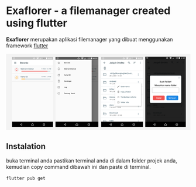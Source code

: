 # Exaflorer - a filemanager created using flutter 

**Exaflorer** merupakan aplikasi filemanager yang dibuat menggunakan framework [flutter](www.flutter.com)

<img src="screens/screen.png"  />

## Instalation

buka terminal anda pastikan terminal anda di dalam folder projek anda, kemudian copy command dibawah ini dan paste di terminal.

    flutter pub get




